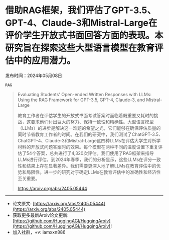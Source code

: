# 借助RAG框架，我们评估了GPT-3.5、GPT-4、Claude-3和Mistral-Large在评价学生开放式书面回答方面的表现。本研究旨在探索这些大型语言模型在教育评估中的应用潜力。
发布时间：2024年05月08日

`RAG`
> Evaluating Students' Open-ended Written Responses with LLMs: Using the RAG Framework for GPT-3.5, GPT-4, Claude-3, and Mistral-Large
>
> 教育工作者在评估学生的开放式书面考试答案时面临着既重要又耗时的挑战，这要求他们付出巨大的努力、保持一致性和精确性。大型语言模型（LLMs）的进步是解决这一难题的希望之光，它们能够在确保评估质量的同时节省教育工作者的时间。在我们的研究中，我们测试了ChatGPT-3.5、ChatGPT-4、Claude-3和Mistral-Large这四种LLMs在评估大学生对所学材料的开放式问题答案时的效果。每个模型在两种不同的温度设置下重复评估了54个答案，总共进行了4,320次评估。我们使用了RAG框架来指导LLMs进行评估。到2024年春季，我们的分析显示，这些LLMs在评分一致性和结果上存在显著差异。我们需要更深入地了解LLMs在教育评估中的优势和局限性。进一步的研究对于确定LLMs在教育评估中的准确性和经济性至关重要。
>
> https://arxiv.org/abs/2405.05444


<hr />

- 论文原文: [https://arxiv.org/abs/2405.05444](https://arxiv.org/abs/2405.05444)
- 获取更多最新Arxiv论文更新: [https://github.com/HuggingAGI/HuggingArxiv](https://github.com/HuggingAGI/HuggingArxiv)!
- 加入社群，+v: iamxxn886